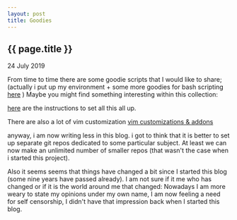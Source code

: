 ```yaml
---
layout: post
title: Goodies
---
```


{{ page.title }}
----------------

<p class="publish_date">
24 July 2019
</p>

From time to time there are some goodie scripts that I would like to share; 
(actually i put up my environment + some more goodies for bash scripting [here](https://github.com/MoserMichael/myenv) )
Maybe you might find something interesting within this collection:

[here](https://github.com/MoserMichael/myenv/blob/master/README.md) are the instructions to set all this all up.

There are also a lot of vim customization [vim customizations & addons](https://github.com/MoserMichael/myenv/blob/master/VIMENV.md)

anyway, i am now writing less in this blog. i got to think that it is better to set up separate git repos dedicated to some particular subject. 
At least we can now make an unlimited number of smaller repos (that wasn't the case when i started this project).

Also it seems seems that things have changed a bit since I started this blog (some nine years have passed already).
I am not sure if it me who has changed or if it is the world around me that changed: Nowadays I am more weary to state my opinions under my own name, I am now feeling a need for self censorship, I didn't have that impression back when I started this blog.
